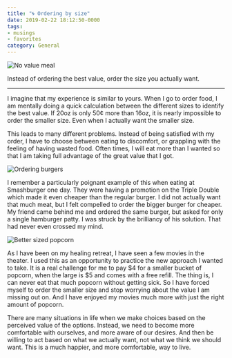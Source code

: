 ```yaml
---
title: "🌀 Ordering by size"
date: 2019-02-22 18:12:50-0000
tags:
- musings
- favorites
category: General
---
```


<img src="https://www.bennorris.blog/uploads/2019/8e67eaa05c.png" alt="No value meal" />

Instead of ordering the best value, order the size you actually want.

***

I imagine that my experience is similar to yours. When I go to order food, I am mentally doing a quick calculation between the different sizes to identify the best value. If 20oz is only 50¢ more than 16oz, it is nearly impossible to order the smaller size. Even when I actually want the smaller size.

This leads to many different problems. Instead of being satisfied with my order, I have to choose between eating to discomfort, or grappling with the feeling of having wasted food. Often times, I will eat more than I wanted so that I am taking full advantage of the great value that I got.

<img src="https://www.bennorris.blog/uploads/2019/1a54eebffc.png" alt="Ordering burgers" />

I remember a particularly poignant example of this when eating at Smashburger one day. They were having a promotion on the Triple Double which made it even cheaper than the regular burger. I did not actually want that much meat, but I felt compelled to order the bigger burger for cheaper. My friend came behind me and ordered the same burger, but asked for only a single hamburger patty. I was struck by the brilliancy of his solution. That had never even crossed my mind.

<img src="https://www.bennorris.blog/uploads/2019/0bb08f19f8.png" alt="Better sized popcorn" />

As I have been on my healing retreat, I have seen a few movies in the theater. I used this as an opportunity to practice the new approach I wanted to take. It is a real challenge for me to pay $4 for a smaller bucket of popcorn, when the large is $5 and comes with a free refill. The thing is, I can never eat that much popcorn without getting sick. So I have forced myself to order the smaller size and stop worrying about the value I am missing out on. And I have enjoyed my movies much more with just the right amount of popcorn.

There are many situations in life when we make choices based on the perceived value of the options. Instead, we need to become more comfortable with ourselves, and more aware of our desires. And then be willing to act based on what we actually want, not what we think we should want. This is a much happier, and more comfortable, way to live.